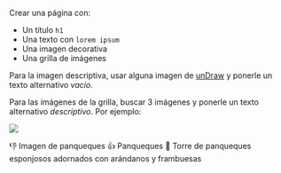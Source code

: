 Crear una página con:

- Un título `h1`
- Una texto con `lorem ipsum`
- Una imagen decorativa
- Una grilla de imágenes

Para la imagen descriptiva, usar alguna imagen de [unDraw](https://undraw.co/illustrations) y ponerle un texto alternativo _vacío_.

Para las imágenes de la grilla, buscar 3 imágenes y ponerle un texto alternativo _descriptivo_. Por ejemplo:

![](https://i2.wp.com/www.hogarcocinafacil.com/wp-content/uploads/2016/08/como-hacer-pancakes-esponjosos.jpg?fit=500%2C334&ssl=1&w=640)

👎 Imagen de panqueques
👍 Panqueques
👏 Torre de panqueques esponjosos adornados con arándanos y frambuesas